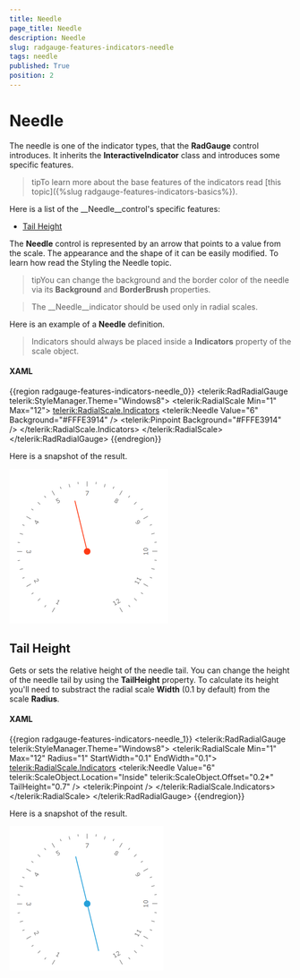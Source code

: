 ```yaml
---
title: Needle
page_title: Needle
description: Needle
slug: radgauge-features-indicators-needle
tags: needle
published: True
position: 2
---
```


# Needle



The needle is one of the indicator types, that the __RadGauge__ control introduces. It inherits the __InteractiveIndicator__ class and introduces some specific features.

>tipTo learn more about the base features of the indicators read [this topic]({%slug radgauge-features-indicators-basics%}).

Here is a list of the __Needle__control's specific features:

* [Tail Height](#Tail_Height)

The __Needle__ control is represented by an arrow that points to a value from the scale. The appearance and the shape of it can be easily modified. To learn how read the Styling the Needle topic.

>tipYou can change the background and the border color of the needle via its __Background__ and __BorderBrush__ properties.

>The __Needle__indicator should be used only in radial scales.

Here is an example of a __Needle__ definition.

>Indicators should always be placed inside a __Indicators__ property of the scale object.

#### __XAML__

{{region radgauge-features-indicators-needle_0}}
	<telerik:RadRadialGauge telerik:StyleManager.Theme="Windows8">
	    <telerik:RadialScale Min="1" Max="12">
	        <telerik:RadialScale.Indicators>
	            <telerik:Needle Value="6" Background="#FFFE3914" />
	            <telerik:Pinpoint Background="#FFFE3914" />
	        </telerik:RadialScale.Indicators>
	    </telerik:RadialScale>
	</telerik:RadRadialGauge>
	{{endregion}}



Here is a snapshot of the result.

![](images/RadGauge_Features_Indicators_Needle_01.png)

## Tail Height

Gets or sets the relative height of the needle tail. You can change the height of the needle tail by using the __TailHeight__ property. To calculate its height you'll need to substract the radial scale __Width__ (0.1 by default) from the scale __Radius__. 

#### __XAML__

{{region radgauge-features-indicators-needle_1}}
	<telerik:RadRadialGauge telerik:StyleManager.Theme="Windows8">
	    <telerik:RadialScale Min="1" Max="12" 
	                         Radius="1" 
	                         StartWidth="0.1"
	                         EndWidth="0.1">
	        <telerik:RadialScale.Indicators>
	            <telerik:Needle Value="6"
	                    telerik:ScaleObject.Location="Inside" 
	                    telerik:ScaleObject.Offset="0.2*" 
	                    TailHeight="0.7" />
	            <telerik:Pinpoint />
	        </telerik:RadialScale.Indicators>
	    </telerik:RadialScale>
	</telerik:RadRadialGauge>
	{{endregion}}



Here is a snapshot of the result.

![Rad Gauge Features Indicators Needle 02](images/RadGauge_Features_Indicators_Needle_02.PNG)
